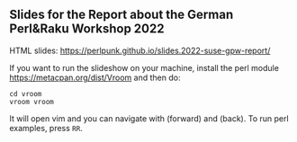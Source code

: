 ## Slides for the Report about the German Perl&Raku Workshop 2022

HTML slides: https://perlpunk.github.io/slides.2022-suse-gpw-report/

If you want to run the slideshow on your machine, install the perl
module https://metacpan.org/dist/Vroom and then do:

```
cd vroom
vroom vroom
```

It will open vim and you can navigate with <SPACE> (forward) and
<BACKSPACE> (back). To run perl examples, press `RR`.

